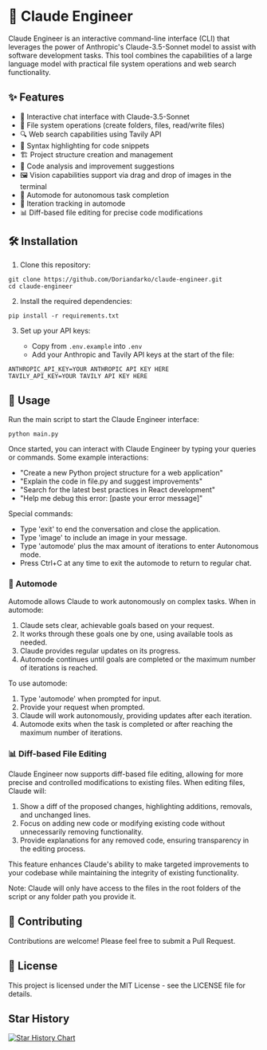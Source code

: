 # 🤖 Claude Engineer

Claude Engineer is an interactive command-line interface (CLI) that leverages the power of Anthropic's Claude-3.5-Sonnet model to assist with software development tasks. This tool combines the capabilities of a large language model with practical file system operations and web search functionality.

## ✨ Features

- 💬 Interactive chat interface with Claude-3.5-Sonnet
- 📁 File system operations (create folders, files, read/write files)
- 🔍 Web search capabilities using Tavily API
- 🌈 Syntax highlighting for code snippets
- 🏗️ Project structure creation and management
- 🧐 Code analysis and improvement suggestions
- 🖼️ Vision capabilities support via drag and drop of images in the terminal
- 🚀 Automode for autonomous task completion
- 🔄 Iteration tracking in automode
- 📊 Diff-based file editing for precise code modifications

## 🛠️ Installation

1. Clone this repository:

```shell
git clone https://github.com/Doriandarko/claude-engineer.git
cd claude-engineer
```

2. Install the required dependencies:

```shell
pip install -r requirements.txt
```

3. Set up your API keys:

   - Copy from `.env.example` into `.env`
   - Add your Anthropic and Tavily API keys at the start of the file:

```plain
ANTHROPIC_API_KEY=YOUR ANTHROPIC API KEY HERE
TAVILY_API_KEY=YOUR TAVILY API KEY HERE
```

## 🚀 Usage

Run the main script to start the Claude Engineer interface:

```shell
python main.py
```

Once started, you can interact with Claude Engineer by typing your queries or commands. Some example interactions:

- "Create a new Python project structure for a web application"
- "Explain the code in file.py and suggest improvements"
- "Search for the latest best practices in React development"
- "Help me debug this error: [paste your error message]"

Special commands:

- Type 'exit' to end the conversation and close the application.
- Type 'image' to include an image in your message.
- Type 'automode' plus the max amount of iterations to enter Autonomous mode.
- Press Ctrl+C at any time to exit the automode to return to regular chat.

### 🤖 Automode

Automode allows Claude to work autonomously on complex tasks. When in automode:

1. Claude sets clear, achievable goals based on your request.
2. It works through these goals one by one, using available tools as needed.
3. Claude provides regular updates on its progress.
4. Automode continues until goals are completed or the maximum number of iterations is reached.

To use automode:

1. Type 'automode' when prompted for input.
2. Provide your request when prompted.
3. Claude will work autonomously, providing updates after each iteration.
4. Automode exits when the task is completed or after reaching the maximum number of iterations.

### 📊 Diff-based File Editing

Claude Engineer now supports diff-based file editing, allowing for more precise and controlled modifications to existing files. When editing files, Claude will:

1. Show a diff of the proposed changes, highlighting additions, removals, and unchanged lines.
2. Focus on adding new code or modifying existing code without unnecessarily removing functionality.
3. Provide explanations for any removed code, ensuring transparency in the editing process.

This feature enhances Claude's ability to make targeted improvements to your codebase while maintaining the integrity of existing functionality.

Note: Claude will only have access to the files in the root folders of the script or any folder path you provide it.

## 👥 Contributing

Contributions are welcome! Please feel free to submit a Pull Request.

## 📄 License

This project is licensed under the MIT License - see the LICENSE file for details.

## Star History

[![Star History Chart](https://api.star-history.com/svg?repos=Doriandarko/claude-engineer&type=Date)](https://star-history.com/#Doriandarko/claude-engineer&Date)
